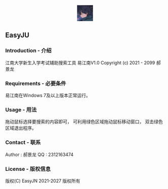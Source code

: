 <div align=center>
<img src="/image/logo.jpg"/ width="50">
</div>

## EasyJU

### Introduction - 介绍
江南大学新生入学考试辅助搜索工具
易江南V1.0
Copyright (c) 2021 - 2099 郝景龙

### Requirements - 必要条件
易江南在Windows 7及以上版本正常运行。

### Usage - 用法
拖动鼠标选择要搜索的内容即可，
可利用绿色区域拖动鼠标移动窗口，
双击绿色区域退出程序。

### Contact - 联系
Author : 郝景龙
QQ : 2312163474

### License - 版权信息
版权(C) EasyJN 2021-2027 版权所有


